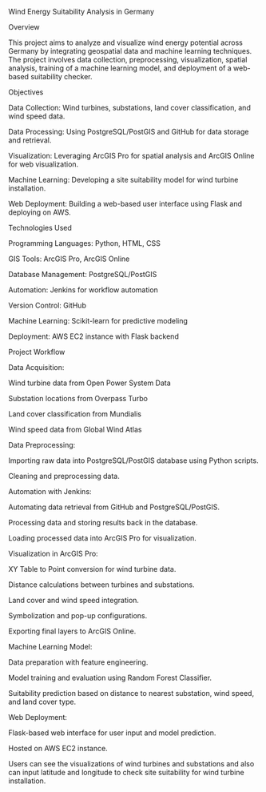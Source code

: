 Wind Energy Suitability Analysis in Germany

Overview

This project aims to analyze and visualize wind energy potential across Germany by integrating geospatial data and machine learning techniques. The project involves data collection, preprocessing, visualization, spatial analysis, training of a machine learning model, and deployment of a web-based suitability checker.

Objectives

Data Collection: Wind turbines, substations, land cover classification, and wind speed data.

Data Processing: Using PostgreSQL/PostGIS and GitHub for data storage and retrieval.

Visualization: Leveraging ArcGIS Pro for spatial analysis and ArcGIS Online for web visualization.

Machine Learning: Developing a site suitability model for wind turbine installation.

Web Deployment: Building a web-based user interface using Flask and deploying on AWS.

Technologies Used

Programming Languages: Python, HTML, CSS

GIS Tools: ArcGIS Pro, ArcGIS Online

Database Management: PostgreSQL/PostGIS

Automation: Jenkins for workflow automation

Version Control: GitHub

Machine Learning: Scikit-learn for predictive modeling

Deployment: AWS EC2 instance with Flask backend

Project Workflow

Data Acquisition:

Wind turbine data from Open Power System Data

Substation locations from Overpass Turbo

Land cover classification from Mundialis

Wind speed data from Global Wind Atlas

Data Preprocessing:

Importing raw data into PostgreSQL/PostGIS database using Python scripts.

Cleaning and preprocessing data.

Automation with Jenkins:

Automating data retrieval from GitHub and PostgreSQL/PostGIS.

Processing data and storing results back in the database.

Loading processed data into ArcGIS Pro for visualization.

Visualization in ArcGIS Pro:

XY Table to Point conversion for wind turbine data.

Distance calculations between turbines and substations.

Land cover and wind speed integration.

Symbolization and pop-up configurations.

Exporting final layers to ArcGIS Online.

Machine Learning Model:

Data preparation with feature engineering.

Model training and evaluation using Random Forest Classifier.

Suitability prediction based on distance to nearest substation, wind speed, and land cover type.

Web Deployment:

Flask-based web interface for user input and model prediction.

Hosted on AWS EC2 instance.

Users can see the visualizations of wind turbines and substations and also can input latitude and longitude to check site suitability for wind turbine installation.
